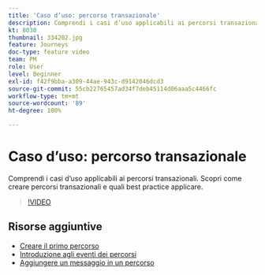 ```yaml
---
title: 'Caso d’uso: percorso transazionale'
description: Comprendi i casi d’uso applicabili ai percorsi transazionali. Scopri come creare percorsi transazionali e quali best practice applicare.
kt: 8030
thumbnail: 334202.jpg
feature: Journeys
doc-type: feature video
team: PM
role: User
level: Beginner
exl-id: f42f9bba-a309-44ae-943c-d9142046dcd3
source-git-commit: 55cb22765457ad34f7deb45114d06aaa5c4466fc
workflow-type: tm+mt
source-wordcount: '89'
ht-degree: 100%

---
```


# Caso d’uso: percorso transazionale

Comprendi i casi d’uso applicabili ai percorsi transazionali. Scopri come creare percorsi transazionali e quali best practice applicare.

>[!VIDEO](https://video.tv.adobe.com/v/334202?quality=12)

## Risorse aggiuntive

* [Creare il primo percorso](https://experienceleague.adobe.com/docs/journey-optimizer/using/orchestrate-journeys/create-journey/journey-gs.html?lang=it)
* [Introduzione agli eventi dei percorsi](https://experienceleague.adobe.com/docs/journey-optimizer/using/orchestrate-journeys/about-journey-building/about-journey-activities.html?lang=it)
* [Aggiungere un messaggio in un percorso](https://experienceleague.adobe.com/docs/journey-optimizer/using/orchestrate-journeys/about-journey-building/journeys-message.html?lang=it)
